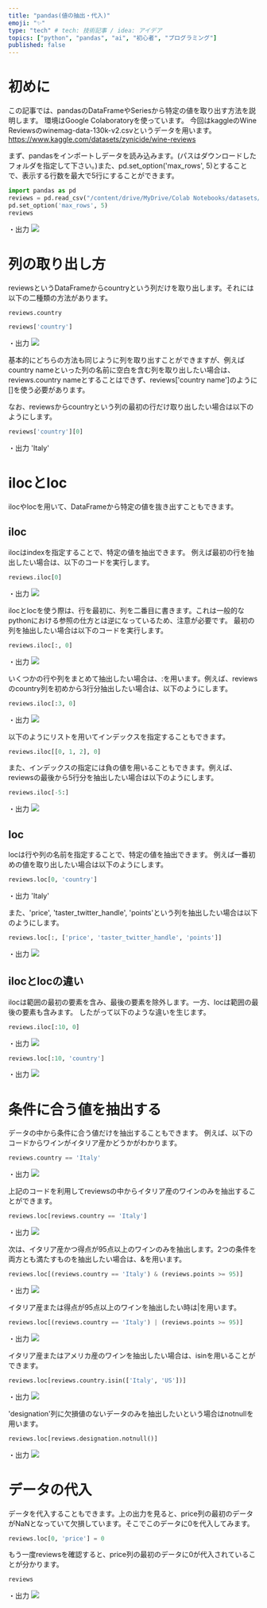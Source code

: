 ```yaml
---
title: "pandas(値の抽出・代入)"
emoji: "✨"
type: "tech" # tech: 技術記事 / idea: アイデア
topics: ["python", "pandas", "ai", "初心者", "プログラミング"]
published: false
---
```


# 初めに
この記事では、pandasのDataFrameやSeriesから特定の値を取り出す方法を説明します。
環境はGoogle Colaboratoryを使っています。
今回はkaggleのWine Reviewsのwinemag-data-130k-v2.csvというデータを用います。
https://www.kaggle.com/datasets/zynicide/wine-reviews

まず、pandasをインポートしデータを読み込みます。(パスはダウンロードしたフォルダを指定して下さい。)また、pd.set_option('max_rows', 5)とすることで、表示する行数を最大で5行にすることができます。

```py
import pandas as pd
reviews = pd.read_csv("/content/drive/MyDrive/Colab Notebooks/datasets/wine_reviews/winemag-data-130k-v2.csv", index_col=0)
pd.set_option('max_rows', 5)
reviews
```

・出力
![](https://storage.googleapis.com/zenn-user-upload/c6b3f2074692-20220406.png)

# 列の取り出し方
reviewsというDataFrameからcountryという列だけを取り出します。それには以下の二種類の方法があります。

```py
reviews.country
```

```py
reviews['country']
```

・出力
![](https://storage.googleapis.com/zenn-user-upload/a5219f25a789-20220406.png)

基本的にどちらの方法も同じように列を取り出すことができますが、例えばcountry nameといった列の名前に空白を含む列を取り出したい場合は、reviews.country nameとすることはできず、reviews['country name']のように[]を使う必要があります。

なお、reviewsからcountryという列の最初の行だけ取り出したい場合は以下のようにします。
```py
reviews['country'][0]
```
・出力
'Italy'

# ilocとloc
ilocやlocを用いて、DataFrameから特定の値を抜き出すこともできます。

## iloc
ilocはindexを指定することで、特定の値を抽出できます。
例えば最初の行を抽出したい場合は、以下のコードを実行します。
```py
reviews.iloc[0]
```
・出力
![](https://storage.googleapis.com/zenn-user-upload/882ccfd70488-20220406.png)

ilocとlocを使う際は、行を最初に、列を二番目に書きます。これは一般的なpythonにおける参照の仕方とは逆になっているため、注意が必要です。
最初の列を抽出したい場合は以下のコードを実行します。
```py
reviews.iloc[:, 0]
```
・出力
![](https://storage.googleapis.com/zenn-user-upload/de491d70e089-20220406.png)

いくつかの行や列をまとめて抽出したい場合は、:を用います。例えば、reviewsのcountry列を初めから3行分抽出したい場合は、以下のようにします。
```py
reviews.iloc[:3, 0]
```
・出力
![](https://storage.googleapis.com/zenn-user-upload/06b935d09b86-20220406.png)

以下のようにリストを用いてインデックスを指定することもできます。
```py
reviews.iloc[[0, 1, 2], 0]
```

また、インデックスの指定には負の値を用いることもできます。例えば、reviewsの最後から5行分を抽出したい場合は以下のようにします。
```py
reviews.iloc[-5:]
```
・出力
![](https://storage.googleapis.com/zenn-user-upload/0d9afa5c4078-20220406.png)

## loc
locは行や列の名前を指定することで、特定の値を抽出できます。
例えば一番初めの値を取り出したい場合は以下のようにします。
```py
reviews.loc[0, 'country']
```
・出力
'Italy'

また、'price', 'taster_twitter_handle', 'points'という列を抽出したい場合は以下のようにします。
```py
reviews.loc[:, ['price', 'taster_twitter_handle', 'points']]
```
・出力
![](https://storage.googleapis.com/zenn-user-upload/8e667a3f5cc6-20220406.png)

## ilocとlocの違い
ilocは範囲の最初の要素を含み、最後の要素を除外します。一方、locは範囲の最後の要素も含みます。
したがって以下のような違いを生じます。
```py
reviews.iloc[:10, 0]
```
・出力
![](https://storage.googleapis.com/zenn-user-upload/116df89a573f-20220406.png)

```py
reviews.loc[:10, 'country']
```
・出力
![](https://storage.googleapis.com/zenn-user-upload/a11843fcb375-20220406.png)

# 条件に合う値を抽出する
データの中から条件に合う値だけを抽出することもできます。
例えば、以下のコードからワインがイタリア産かどうかがわかります。
```py
reviews.country == 'Italy'
```
・出力
![](https://storage.googleapis.com/zenn-user-upload/8e29a46189e1-20220406.png)

上記のコードを利用してreviewsの中からイタリア産のワインのみを抽出することができます。
```py
reviews.loc[reviews.country == 'Italy']
```
・出力
![](https://storage.googleapis.com/zenn-user-upload/a4e9f65ea03e-20220406.png)

次は、イタリア産かつ得点が95点以上のワインのみを抽出します。2つの条件を両方とも満たすものを抽出したい場合は、&を用います。
```py
reviews.loc[(reviews.country == 'Italy') & (reviews.points >= 95)]
```
・出力
![](https://storage.googleapis.com/zenn-user-upload/d16f58aa81be-20220406.png)

イタリア産または得点が95点以上のワインを抽出したい時は|を用います。
```py
reviews.loc[(reviews.country == 'Italy') | (reviews.points >= 95)]
```
・出力
![](https://storage.googleapis.com/zenn-user-upload/c713dd92c1b3-20220406.png)

イタリア産またはアメリカ産のワインを抽出したい場合は、isinを用いることができます。
```py
reviews.loc[reviews.country.isin(['Italy', 'US'])]
```
・出力
![](https://storage.googleapis.com/zenn-user-upload/68d562edb836-20220406.png)

'designation'列に欠損値のないデータのみを抽出したいという場合はnotnullを用います。
```py
reviews.loc[reviews.designation.notnull()]
```
・出力
![](https://storage.googleapis.com/zenn-user-upload/ea768053ff91-20220406.png)

# データの代入
データを代入することもできます。上の出力を見ると、price列の最初のデータがNaNとなっていて欠損しています。そこでこのデータに0を代入してみます。
```py
reviews.loc[0, 'price'] = 0
```

もう一度reviewsを確認すると、price列の最初のデータに0が代入されていることが分かります。
```py
reviews
```
・出力
![](https://storage.googleapis.com/zenn-user-upload/1a5175bce2bf-20220406.png)



<!-- pandas(インデックス) -->
<!--  -->

<!-- https://www.kaggle.com/code/residentmario/indexing-selecting-assigning -->